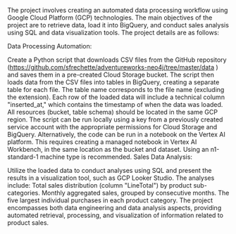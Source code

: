 The project involves creating an automated data processing workflow using Google Cloud Platform (GCP) technologies. The main objectives of the project are to retrieve data, load it into BigQuery, and conduct sales analysis using SQL and data visualization tools. The project details are as follows:

Data Processing Automation:

Create a Python script that downloads CSV files from the GitHub repository (https://github.com/sfrechette/adventureworks-neo4j/tree/master/data ) and saves them in a pre-created Cloud Storage bucket.
The script then loads data from the CSV files into tables in BigQuery, creating a separate table for each file. The table name corresponds to the file name (excluding the extension).
Each row of the loaded data will include a technical column "inserted_at," which contains the timestamp of when the data was loaded.
All resources (bucket, table schema) should be located in the same GCP region.
The script can be run locally using a key from a previously created service account with the appropriate permissions for Cloud Storage and BigQuery.
Alternatively, the code can be run in a notebook on the Vertex AI platform. This requires creating a managed notebook in Vertex AI Workbench, in the same location as the bucket and dataset. Using an n1-standard-1 machine type is recommended.
Sales Data Analysis:

Utilize the loaded data to conduct analyses using SQL and present the results in a visualization tool, such as GCP Looker Studio.
The analyses include:
Total sales distribution (column "LineTotal") by product sub-categories.
Monthly aggregated sales, grouped by consecutive months.
The five largest individual purchases in each product category.
The project encompasses both data engineering and data analysis aspects, providing automated retrieval, processing, and visualization of information related to product sales.

